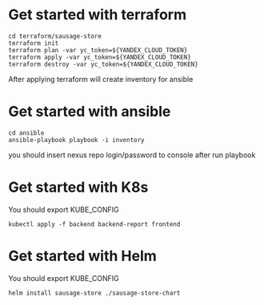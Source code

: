 # Get started with terraform
```shell
cd terraform/sausage-store
terraform init
terraform plan -var yc_token=${YANDEX_CLOUD_TOKEN}
terraform apply -var yc_token=${YANDEX_CLOUD_TOKEN}
terraform destroy -var yc_token=${YANDEX_CLOUD_TOKEN}
```

After applying terraform will create inventory for ansible

# Get started with ansible
```shell
cd ansible
ansible-playbook playbook -i inventory
```
you should insert nexus repo login/password to console after run playbook

# Get started with K8s
You should export KUBE_CONFIG
```shell
kubectl apply -f backend backend-report frontend
```
# Get started with Helm
You should export KUBE_CONFIG
```shell
helm install sausage-store ./sausage-store-chart
```
